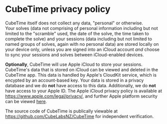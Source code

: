 # CubeTime privacy policy

CubeTime itself does not collect any data, "personal" or otherwise.    
Your solves (data not comprising of personal information including but not limited to the "scramble" used, the date of the solve, the time taken to complete the solve) and your sessions (data including but not limited to named groups of solves, again with no personal data) are stored locally on your device only, unless you are signed into an iCloud account *and* choose to sync your sessions and solves between iCloud-enabled devices.

**Optionally**, CubeTime will use Apple iCloud to store your sessions. CubeTime's data that is stored on iCloud can be viewed and deleted in the CubeTime app. This data is handled by Apple's CloudKit service, which is encypted by an account-based key. Your data is stored in a privacy database and we do **not** have access to this data. Additionally, we do **not** have access to your Apple ID.
The Apple iCloud privacy policy is available at https://www.apple.com/legal/privacy/, and further Apple platform security can be viewed [here](https://support.apple.com/en-is/guide/security/welcome/web).

The source code of CubeTime is publically viewable at https://github.com/CubeLabsNZ/CubeTime for independent verification.
